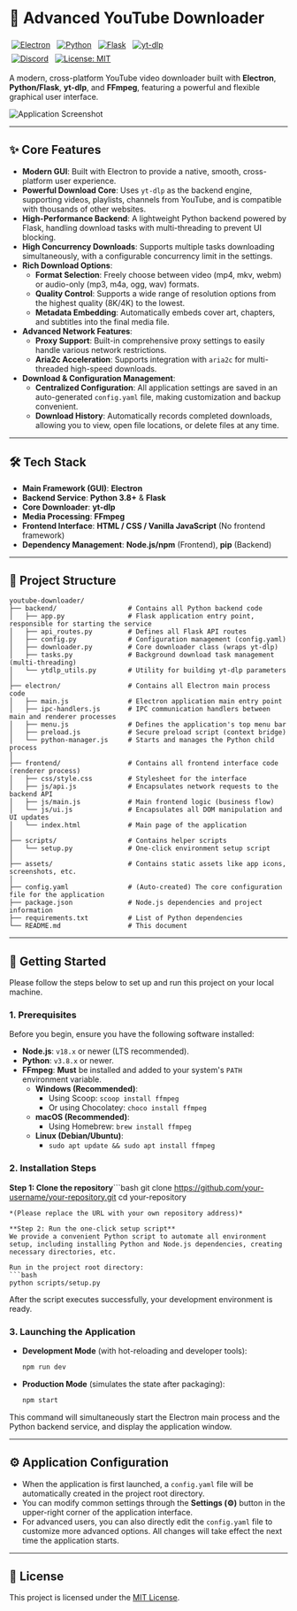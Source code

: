 # 🚀 Advanced YouTube Downloader

<p align="center">
  <!-- For better visuals on GitHub, it's recommended to place this style block in the project's wiki or a Gist, then link the image -->
  <style>
    .badge-container a {
      display: inline-block;
      margin: 4px;
      transition: all 0.3s ease-in-out;
    }
    .badge-container a:hover {
      transform: scale(1.05) translateY(-3px);
      filter: brightness(1.1);
    }
  </style>
  <div class="badge-container">
    <!-- Tech Stack Badges -->
    <a href="https://www.electronjs.org/" title="Electron">
      <img src="https://img.shields.io/badge/Electron-28.x-47848F?style=for-the-badge&logo=electron&logoColor=white" alt="Electron">
    </a>
    <a href="https://www.python.org/" title="Python">
      <img src="https://img.shields.io/badge/Python-3.8+-3776AB?style=for-the-badge&logo=python&logoColor=white" alt="Python">
    </a>
    <a href="https://flask.palletsprojects.com/" title="Flask">
      <img src="https://img.shields.io/badge/Flask-2.3+-000000?style=for-the-badge&logo=flask&logoColor=white" alt="Flask">
    </a>
    <a href="https://github.com/yt-dlp/yt-dlp" title="yt-dlp">
      <img src="https://img.shields.io/badge/yt--dlp-LATEST-brightgreen?style=for-the-badge" alt="yt-dlp">
    </a>
    <br>
    <!-- Community & License Badges (Please replace with your own links) -->
    <a href="https://discord.gg/YOUR_INVITE_CODE" title="Join our Discord">
      <img src="https://img.shields.io/badge/Discord-JOIN_US-5865F2?style=for-the-badge&logo=discord&logoColor=white" alt="Discord">
    </a>
    <a href="https://opensource.org/licenses/MIT" title="MIT License">
      <img src="https://img.shields.io/badge/License-MIT-yellow.svg?style=for-the-badge" alt="License: MIT">
    </a>
  </div>
</p>

A modern, cross-platform YouTube video downloader built with **Electron**, **Python/Flask**, **yt-dlp**, and **FFmpeg**, featuring a powerful and flexible graphical user interface.

![Application Screenshot](assets/screenshot.png)

---

## ✨ Core Features

- **Modern GUI**: Built with Electron to provide a native, smooth, cross-platform user experience.
- **Powerful Download Core**: Uses `yt-dlp` as the backend engine, supporting videos, playlists, channels from YouTube, and is compatible with thousands of other websites.
- **High-Performance Backend**: A lightweight Python backend powered by Flask, handling download tasks with multi-threading to prevent UI blocking.
- **High Concurrency Downloads**: Supports multiple tasks downloading simultaneously, with a configurable concurrency limit in the settings.
- **Rich Download Options**:
  - **Format Selection**: Freely choose between video (mp4, mkv, webm) or audio-only (mp3, m4a, ogg, wav) formats.
  - **Quality Control**: Supports a wide range of resolution options from the highest quality (8K/4K) to the lowest.
  - **Metadata Embedding**: Automatically embeds cover art, chapters, and subtitles into the final media file.
- **Advanced Network Features**:
  - **Proxy Support**: Built-in comprehensive proxy settings to easily handle various network restrictions.
  - **Aria2c Acceleration**: Supports integration with `aria2c` for multi-threaded high-speed downloads.
- **Download & Configuration Management**:
  - **Centralized Configuration**: All application settings are saved in an auto-generated `config.yaml` file, making customization and backup convenient.
  - **Download History**: Automatically records completed downloads, allowing you to view, open file locations, or delete files at any time.

---

## 🛠️ Tech Stack

- **Main Framework (GUI)**: **Electron**
- **Backend Service**: **Python 3.8+** & **Flask**
- **Core Downloader**: **yt-dlp**
- **Media Processing**: **FFmpeg**
- **Frontend Interface**: **HTML / CSS / Vanilla JavaScript** (No frontend framework)
- **Dependency Management**: **Node.js/npm** (Frontend), **pip** (Backend)

---

## 📂 Project Structure

```
youtube-downloader/
├── backend/                  # Contains all Python backend code
│   ├── app.py                # Flask application entry point, responsible for starting the service
│   ├── api_routes.py         # Defines all Flask API routes
│   ├── config.py             # Configuration management (config.yaml)
│   ├── downloader.py         # Core downloader class (wraps yt-dlp)
│   ├── tasks.py              # Background download task management (multi-threading)
│   └── ytdlp_utils.py        # Utility for building yt-dlp parameters
│
├── electron/                 # Contains all Electron main process code
│   ├── main.js               # Electron application main entry point
│   ├── ipc-handlers.js       # IPC communication handlers between main and renderer processes
│   ├── menu.js               # Defines the application's top menu bar
│   ├── preload.js            # Secure preload script (context bridge)
│   └── python-manager.js     # Starts and manages the Python child process
│
├── frontend/                 # Contains all frontend interface code (renderer process)
│   ├── css/style.css         # Stylesheet for the interface
│   ├── js/api.js             # Encapsulates network requests to the backend API
│   ├── js/main.js            # Main frontend logic (business flow)
│   └── js/ui.js              # Encapsulates all DOM manipulation and UI updates
│   └── index.html            # Main page of the application
│
├── scripts/                  # Contains helper scripts
│   └── setup.py              # One-click environment setup script
│
├── assets/                   # Contains static assets like app icons, screenshots, etc.
│
├── config.yaml               # (Auto-created) The core configuration file for the application
├── package.json              # Node.js dependencies and project information
├── requirements.txt          # List of Python dependencies
└── README.md                 # This document
```

---

## 🏁 Getting Started

Please follow the steps below to set up and run this project on your local machine.

### 1. Prerequisites

Before you begin, ensure you have the following software installed:

- **Node.js**: `v18.x` or newer (LTS recommended).
- **Python**: `v3.8.x` or newer.
- **FFmpeg**: **Must** be installed and added to your system's `PATH` environment variable.
  - **Windows (Recommended)**:
    - Using Scoop: `scoop install ffmpeg`
    - Or using Chocolatey: `choco install ffmpeg`
  - **macOS (Recommended)**:
    - Using Homebrew: `brew install ffmpeg`
  - **Linux (Debian/Ubuntu)**:
    - `sudo apt update && sudo apt install ffmpeg`

### 2. Installation Steps

**Step 1: Clone the repository**```bash
git clone https://github.com/your-username/your-repository.git
cd your-repository
```
*(Please replace the URL with your own repository address)*

**Step 2: Run the one-click setup script**
We provide a convenient Python script to automate all environment setup, including installing Python and Node.js dependencies, creating necessary directories, etc.

Run in the project root directory:
```bash
python scripts/setup.py
```
After the script executes successfully, your development environment is ready.

### 3. Launching the Application

- **Development Mode** (with hot-reloading and developer tools):
  ```bash
  npm run dev
  ```

- **Production Mode** (simulates the state after packaging):
  ```bash
  npm start
  ```
This command will simultaneously start the Electron main process and the Python backend service, and display the application window.

---

## ⚙️ Application Configuration

- When the application is first launched, a `config.yaml` file will be automatically created in the project root directory.
- You can modify common settings through the **Settings (⚙️)** button in the upper-right corner of the application interface.
- For advanced users, you can also directly edit the `config.yaml` file to customize more advanced options. All changes will take effect the next time the application starts.

---

## 📜 License

This project is licensed under the [MIT License](LICENSE).

